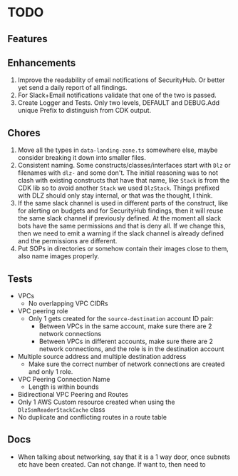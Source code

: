 # TODO

## Features


## Enhancements
1. Improve the readability of email notifications of SecurityHub. Or better yet send a daily report of all findings.
1. For Slack+Email notifications validate that one of the two is passed.
1. Create Logger and Tests. Only two levels, DEFAULT and DEBUG.Add unique Prefix to distinguish from CDK output.

## Chores
1. Move all the types in `data-landing-zone.ts` somewhere else, maybe consider breaking it down into smaller files.
2. Consistent naming. Some constructs/classes/interfaces start with `Dlz` or filenames with `dlz-` and some don't.
The initial reasoning was to not clash with existing constructs that have that name, like `Stack` is from the CDK lib
so to avoid another `Stack` we used `DlzStack`. Things prefixed with DLZ should only stay internal, or that was the 
thought, I think.
3. If the same slack channel is used in different parts of the construct, like for alerting on budgets and for 
SecurityHub findings, then it will reuse the same slack channel if previously defined. At the moment all slack 
bots have the same permissions and that is deny all. If we change this, then we need to emit a warning if the slack
channel is already defined and the permissions are different.
4. Put SOPs in directories or somehow contain their images close to them, also name images properly.

## Tests
- VPCs
  - No overlapping VPC CIDRs
- VPC peering role
  - Only 1 gets created for the `source-destination` account ID pair:
    - Between VPCs in the same account, make sure there are 2 network connections
    - Between VPCs in different accounts,  make sure there are 2 network connections, and the role is in the destination account
- Multiple source address and multiple destination address
  - Make sure the correct number of network connections are created and only 1 role.
- VPC Peering Connection Name
  - Length is within bounds
- Bidirectional VPC Peering and Routes
- Only 1 AWS Custom resource created when using the `DlzSsmReaderStackCache` class
- No duplicate and conflicting routes in a route table

## Docs
- When talking about networking, say that it is a 1 way door, once subnets etc have been created. Can not change.
  If want to, then need to 